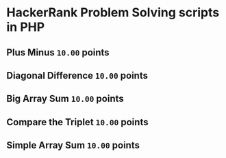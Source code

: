 # HackerRank Problem Solving scripts in PHP

## Plus Minus `10.00` points

## Diagonal Difference `10.00` points

## Big Array Sum `10.00` points

## Compare the Triplet `10.00` points

## Simple Array Sum `10.00` points

